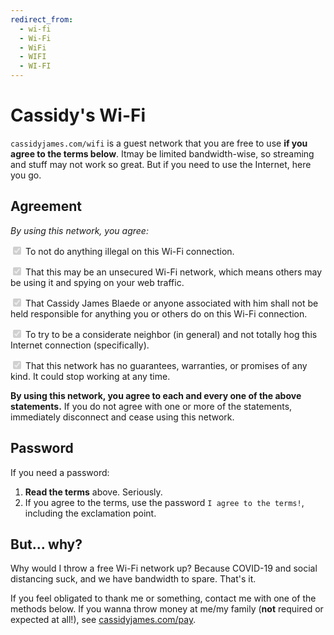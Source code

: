 ```yaml
---
redirect_from:
  - wi-fi
  - Wi-Fi
  - WiFi
  - WIFI
  - WI-FI
---
```


# Cassidy's Wi-Fi

`cassidyjames.com/wifi` is a guest network that you are free to use **if you agree to the terms below**. Itmay be limited bandwidth-wise, so streaming and stuff may not work so great. But if you need to use the Internet, here you go.

## Agreement

_By using this network, you agree:_

<label for="agree-illegal"><input id="agree-illegal" type="checkbox" checked="checked" disabled="disabled" /> To not do anything illegal on this Wi-Fi connection.</label>

<label for="agree-unsecured"><input id="agree-unsecured" type="checkbox" checked="checked" disabled="disabled" /> That this may be an unsecured Wi-Fi network, which means others may be using it and spying on your web traffic.</label>

<label for="agree-responsible"><input id="agree-responsible" type="checkbox" checked="checked" disabled="disabled" /> That Cassidy James Blaede or anyone associated with him shall not be held responsible for anything you or others do on this Wi-Fi connection.</label>

<label for="agree-considerate"><input id="agree-considerate" type="checkbox" checked="checked" disabled="disabled" /> To try to be a considerate neighbor (in general) and not totally hog this Internet connection (specifically).</label>

<label for="agree-ephemeral"><input id="agree-ephemeral" type="checkbox" checked="checked" disabled="disabled" /> That this network has no guarantees, warranties, or promises of any kind. It could stop working at any time.</label>

**By using this network, you agree to each and every one of the above statements.** If you do not agree with one or more of the statements, immediately disconnect and cease using this network.

## Password

If you need a password:

1. **Read the terms** above. Seriously.
2. If you agree to the terms, use the password `I agree to the terms!`, including the exclamation point.

## But… why?

Why would I throw a free Wi-Fi network up? Because COVID-19 and social distancing suck, and we have bandwidth to spare. That's it.

If you feel obligated to thank me or something, contact me with one of the methods below. If you wanna throw money at me/my family (**not** required or expected at all!), see [cassidyjames.com/pay](/pay).
